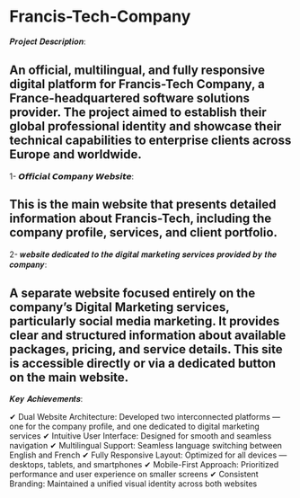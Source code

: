 # Francis-Tech-Company
𝑷𝒓𝒐𝒋𝒆𝒄𝒕 𝑫𝒆𝒔𝒄𝒓𝒊𝒑𝒕𝒊𝒐𝒏:

An official, multilingual, and fully responsive digital platform for Francis-Tech Company, a France-headquartered software solutions provider. The project aimed to establish their global professional identity and showcase their technical capabilities to enterprise clients across Europe and worldwide.
--------------------------------------------------------------------------
1- 𝙊𝙛𝙛𝙞𝙘𝙞𝙖𝙡 𝘾𝙤𝙢𝙥𝙖𝙣𝙮 𝙒𝙚𝙗𝙨𝙞𝙩𝙚:

This is the main website that presents detailed information about Francis-Tech, including the company profile, services, and client portfolio.
--------------------------------------------------------------------------
2- 𝒘𝒆𝒃𝒔𝒊𝒕𝒆 𝒅𝒆𝒅𝒊𝒄𝒂𝒕𝒆𝒅 𝒕𝒐 𝒕𝒉𝒆 𝒅𝒊𝒈𝒊𝒕𝒂𝒍 𝒎𝒂𝒓𝒌𝒆𝒕𝒊𝒏𝒈 𝒔𝒆𝒓𝒗𝒊𝒄𝒆𝒔 𝒑𝒓𝒐𝒗𝒊𝒅𝒆𝒅 𝒃𝒚 𝒕𝒉𝒆 𝒄𝒐𝒎𝒑𝒂𝒏𝒚:

A separate website focused entirely on the company’s Digital Marketing services, particularly social media marketing. It provides clear and structured information about available packages, pricing, and service details. This site is accessible directly or via a dedicated button on the main website.
--------------------------------------------------------------------------
𝑲𝒆𝒚 𝑨𝒄𝒉𝒊𝒆𝒗𝒆𝒎𝒆𝒏𝒕𝒔:

✔ Dual Website Architecture: Developed two interconnected platforms — one for the company profile, and one dedicated to digital marketing services
✔ Intuitive User Interface: Designed for smooth and seamless navigation
✔ Multilingual Support: Seamless language switching between English and French
✔ Fully Responsive Layout: Optimized for all devices — desktops, tablets, and smartphones
✔ Mobile-First Approach: Prioritized performance and user experience on smaller screens
✔ Consistent Branding: Maintained a unified visual identity across both websites
